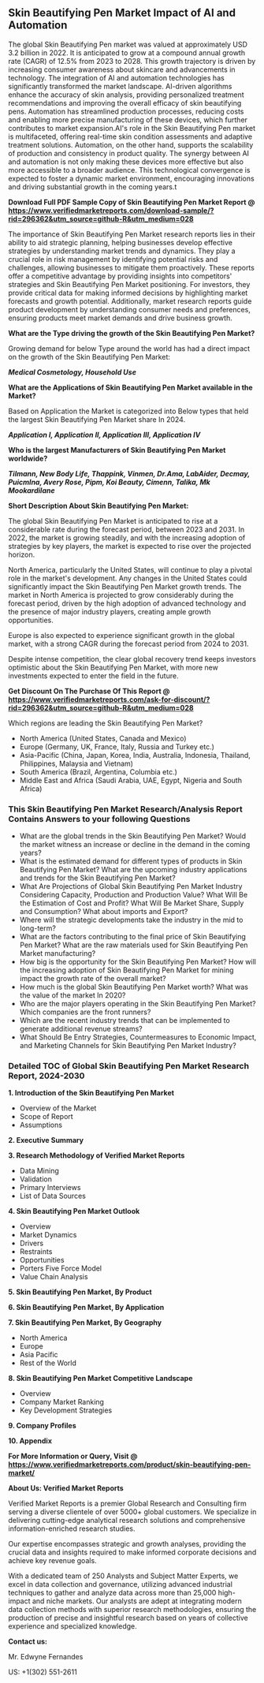 <h2>Skin Beautifying Pen Market Impact of AI and Automation</h2>The global Skin Beautifying Pen market was valued at approximately USD 3.2 billion in 2022. It is anticipated to grow at a compound annual growth rate (CAGR) of 12.5% from 2023 to 2028. This growth trajectory is driven by increasing consumer awareness about skincare and advancements in technology. The integration of AI and automation technologies has significantly transformed the market landscape. AI-driven algorithms enhance the accuracy of skin analysis, providing personalized treatment recommendations and improving the overall efficacy of skin beautifying pens. Automation has streamlined production processes, reducing costs and enabling more precise manufacturing of these devices, which further contributes to market expansion.AI's role in the Skin Beautifying Pen market is multifaceted, offering real-time skin condition assessments and adaptive treatment solutions. Automation, on the other hand, supports the scalability of production and consistency in product quality. The synergy between AI and automation is not only making these devices more effective but also more accessible to a broader audience. This technological convergence is expected to foster a dynamic market environment, encouraging innovations and driving substantial growth in the coming years.t</p><p id="" class=""><strong>Download Full PDF Sample Copy of Skin Beautifying Pen Market Report @ <a href="https://www.verifiedmarketreports.com/download-sample/?rid=296362&utm_source=github-R&utm_medium=028" target="_blank">https://www.verifiedmarketreports.com/download-sample/?rid=296362&utm_source=github-R&utm_medium=028</a></strong></p><p>The importance of&nbsp;Skin Beautifying Pen Market research reports lies in their ability to aid strategic planning, helping businesses develop effective strategies by understanding market trends and dynamics. They play a crucial role in risk management by identifying potential risks and challenges, allowing businesses to mitigate them proactively. These reports offer a competitive advantage by providing insights into competitors' strategies and Skin Beautifying Pen Market positioning. For investors, they provide critical data for making informed decisions by highlighting market forecasts and growth potential. Additionally, market research reports guide product development by understanding consumer needs and preferences, ensuring products meet market demands and drive business growth.</p><p><strong>What are the&nbsp;Type driving the growth of the Skin Beautifying Pen Market?</strong></p><p id="" class="">Growing demand for below Type around the world has had a direct impact on the growth of the Skin Beautifying Pen Market:</p><em><strong>Medical Cosmetology, Household Use</strong></em></p><strong>What are the&nbsp;Applications&nbsp;of Skin Beautifying Pen Market available in the Market?</strong></p><p id="" class="">Based on Application the Market is categorized into Below types that held the largest Skin Beautifying Pen Market share In 2024.</p><em><strong>Application I, Application II, Application III, Application IV</strong></em></p><strong>Who is the largest Manufacturers of Skin Beautifying Pen Market worldwide?</strong></p><p><em><strong>Tilmann, New Body Life, Thappink, Vinmen, Dr.Ama, LabAider, Decmay, Puicmlna, Avery Rose, Pipm, Koi Beauty, Cimenn, Talika, Mk Mookardilane</strong></em></p><p id="" class=""><strong>Short Description About Skin Beautifying Pen Market:</strong></p><p>The global Skin Beautifying Pen Market is anticipated to rise at a considerable rate during the forecast period, between 2023 and 2031. In 2022, the market is growing steadily, and with the increasing adoption of strategies by key players, the market is expected to rise over the projected horizon.</p><p>North America, particularly the United States, will continue to play a pivotal role in the market's development. Any changes in the United States could significantly impact the Skin Beautifying Pen Market growth trends. The market in North America is projected to grow considerably during the forecast period, driven by the high adoption of advanced technology and the presence of major industry players, creating ample growth opportunities.</p><p>Europe is also expected to experience significant growth in the global market, with a strong CAGR during the forecast period from 2024 to 2031.</p><p>Despite intense competition, the clear global recovery trend keeps investors optimistic about the Skin Beautifying Pen Market, with more new investments expected to enter the field in the future.</p><p id="" class=""><strong>Get Discount On The Purchase Of This Report @ <a href="https://www.verifiedmarketreports.com/ask-for-discount/?rid=296362&utm_source=github-R&utm_medium=028" target="_blank">https://www.verifiedmarketreports.com/ask-for-discount/?rid=296362&utm_source=github-R&utm_medium=028</a></strong></p>Which regions are leading the Skin Beautifying Pen Market?</p><ul><li>North America (United States, Canada and Mexico)</li><li>Europe (Germany, UK, France, Italy, Russia and Turkey etc.)</li><li>Asia-Pacific (China, Japan, Korea, India, Australia, Indonesia, Thailand, Philippines, Malaysia and Vietnam)</li><li>South America (Brazil, Argentina, Columbia etc.)</li><li>Middle East and Africa (Saudi Arabia, UAE, Egypt, Nigeria and South Africa)</li></ul><h3 id="" class="">This Skin Beautifying Pen Market Research/Analysis Report Contains Answers to your following Questions</h3><ul><li>What are the global trends in the Skin Beautifying Pen Market? Would the market witness an increase or decline in the demand in the coming years?</li><li>What is the estimated demand for different types of products in Skin Beautifying Pen Market? What are the upcoming industry applications and trends for the Skin Beautifying Pen Market?</li><li>What Are Projections of Global Skin Beautifying Pen Market Industry Considering Capacity, Production and Production Value? What Will Be the Estimation of Cost and Profit? What Will Be Market Share, Supply and Consumption? What about imports and Export?</li><li>Where will the strategic developments take the industry in the mid to long-term?</li><li>What are the factors contributing to the final price of Skin Beautifying Pen Market? What are the raw materials used for Skin Beautifying Pen Market manufacturing?</li><li>How big is the opportunity for the Skin Beautifying Pen Market? How will the increasing adoption of Skin Beautifying Pen Market for mining impact the growth rate of the overall market?</li><li>How much is the global Skin Beautifying Pen Market worth? What was the value of the market In 2020?</li><li>Who are the major players operating in the Skin Beautifying Pen Market? Which companies are the front runners?</li><li>Which are the recent industry trends that can be implemented to generate additional revenue streams?</li><li>What Should Be Entry Strategies, Countermeasures to Economic Impact, and Marketing Channels for Skin Beautifying Pen Market Industry?</li></ul><h3 id="" class="">Detailed TOC of Global Skin Beautifying Pen Market Research Report, 2024-2030</h3><p id="" class=""><strong>1. Introduction of the Skin Beautifying Pen Market</strong></p><ul><li>Overview of the Market</li><li>Scope of Report</li><li>Assumptions</li></ul><p id="" class=""><strong>2. Executive Summary</strong></p><p id="" class=""><strong>3. Research Methodology of Verified Market Reports</strong></p><ul><li>Data Mining</li><li>Validation</li><li>Primary Interviews</li><li>List of Data Sources</li></ul><p id="" class=""><strong>4. Skin Beautifying Pen Market Outlook</strong></p><ul><li>Overview</li><li>Market Dynamics</li><li>Drivers</li><li>Restraints</li><li>Opportunities</li><li>Porters Five Force Model</li><li>Value Chain Analysis</li></ul><p id="" class=""><strong>5. Skin Beautifying Pen Market, By Product</strong></p><p id="" class=""><strong>6. Skin Beautifying Pen Market, By Application</strong></p><p id="" class=""><strong>7. Skin Beautifying Pen Market, By Geography</strong></p><ul><li>North America</li><li>Europe</li><li>Asia Pacific</li><li>Rest of the World</li></ul><p id="" class=""><strong>8. Skin Beautifying Pen Market Competitive Landscape</strong></p><ul><li>Overview</li><li>Company Market Ranking</li><li>Key Development Strategies</li></ul><p id="" class=""><strong>9. Company Profiles</strong></p><p id="" class=""><strong>10. Appendix</strong></p><p id="" class=""><strong>For More Information or Query, Visit @ <a href="https://www.verifiedmarketreports.com/product/skin-beautifying-pen-market/" target="_blank">https://www.verifiedmarketreports.com/product/skin-beautifying-pen-market/</a></strong></p><p id="" class=""><strong>About Us: Verified Market Reports</strong></p><p id="" class="">Verified Market Reports is a premier Global Research and Consulting firm serving a diverse clientele of over 5000+ global customers. We specialize in delivering cutting-edge analytical research solutions and comprehensive information-enriched research studies.</p><p id="" class="">Our expertise encompasses strategic and growth analyses, providing the crucial data and insights required to make informed corporate decisions and achieve key revenue goals.</p><p id="" class="">With a dedicated team of 250 Analysts and Subject Matter Experts, we excel in data collection and governance, utilizing advanced industrial techniques to gather and analyze data across more than 25,000 high-impact and niche markets. Our analysts are adept at integrating modern data collection methods with superior research methodologies, ensuring the production of precise and insightful research based on years of collective experience and specialized knowledge.</p><p id="" class=""><strong>Contact us:</strong></p><p id="" class="">Mr. Edwyne Fernandes</p><p id="" class="">US: +1(302) 551-2611</p>